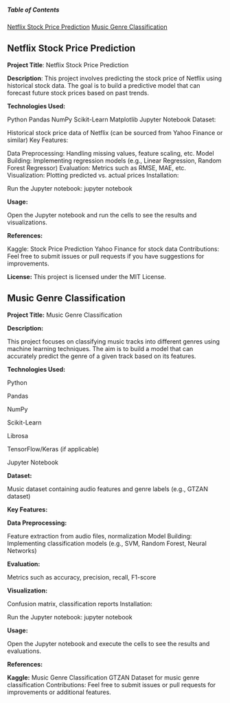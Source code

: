 ##### Table of Contents  
[Netflix Stock Price Prediction](#headers) 
[Music Genre Classification](#headers)  
    
<a name="headers"/>

## Netflix Stock Price Prediction

**Project Title**: Netflix Stock Price Prediction

**Description**: This project involves predicting the stock price of Netflix using historical stock data. The goal is to build a predictive model that can forecast future stock prices based on past trends.

**Technologies Used:**

Python
Pandas
NumPy
Scikit-Learn
Matplotlib
Jupyter Notebook
Dataset:

Historical stock price data of Netflix (can be sourced from Yahoo Finance or similar)
Key Features:

Data Preprocessing: Handling missing values, feature scaling, etc.
Model Building: Implementing regression models (e.g., Linear Regression, Random Forest Regressor)
Evaluation: Metrics such as RMSE, MAE, etc.
Visualization: Plotting predicted vs. actual prices
Installation:


Run the Jupyter notebook: jupyter notebook

**Usage:**

Open the Jupyter notebook and run the cells to see the results and visualizations.

**References:**

Kaggle: Stock Price Prediction
Yahoo Finance for stock data
Contributions: Feel free to submit issues or pull requests if you have suggestions for improvements.

**License:** This project is licensed under the MIT License.


## Music Genre Classification
**Project Title:** Music Genre Classification

**Description:** 

This project focuses on classifying music tracks into different genres using machine learning techniques. The aim is to build a model that can accurately predict the genre of a given track based on its features.

**Technologies Used:**

Python

Pandas

NumPy

Scikit-Learn

Librosa

TensorFlow/Keras (if applicable)

Jupyter Notebook

**Dataset:**

Music dataset containing audio features and genre labels (e.g., GTZAN dataset)

**Key Features:**

**Data Preprocessing:** 

Feature extraction from audio files, normalization
Model Building: Implementing classification models (e.g., SVM, Random Forest, Neural Networks)

**Evaluation:**

 Metrics such as accuracy, precision, recall, F1-score

**Visualization:**

Confusion matrix, classification reports
Installation:

Run the Jupyter notebook: jupyter notebook

**Usage:**

Open the Jupyter notebook and execute the cells to see the results and evaluations.

**References:**

**Kaggle:** Music Genre Classification
GTZAN Dataset for music genre classification
Contributions: Feel free to submit issues or pull requests for improvements or additional features.

